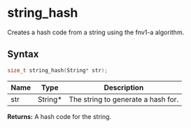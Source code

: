 # string_hash

Creates a hash code from a string using the fnv1-a algorithm.

## Syntax

```c
size_t string_hash(String* str);
```

| Name | Type | Description |
| --- | --- | --- |
| str | String* | The string to generate a hash for. |

**Returns:** A hash code for the string.

